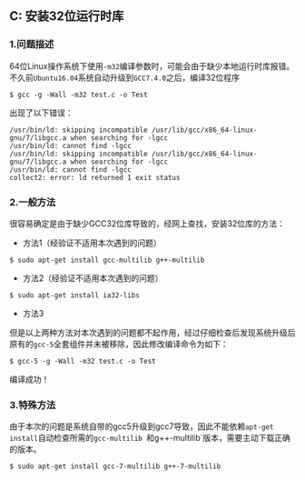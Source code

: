 ## C: 安装32位运行时库

### 1.问题描述

64位Linux操作系统下使用`-m32`编译参数时，可能会由于缺少本地运行时库报错。不久前`Ubuntu16.04`系统自动升级到`GCC7.4.0`之后，编译32位程序

```shell
$ gcc -g -Wall -m32 test.c -o Test
```

出现了以下错误：

```shell
/usr/bin/ld: skipping incompatible /usr/lib/gcc/x86_64-linux-gnu/7/libgcc.a when searching for -lgcc
/usr/bin/ld: cannot find -lgcc
/usr/bin/ld: skipping incompatible /usr/lib/gcc/x86_64-linux-gnu/7/libgcc.a when searching for -lgcc
/usr/bin/ld: cannot find -lgcc
collect2: error: ld returned 1 exit status
```

### 2.一般方法

很容易确定是由于缺少GCC32位库导致的，经网上查找，安装32位库的方法：

* 方法1（经验证不适用本次遇到的问题）

```shell
$ sudo apt-get install gcc-multilib g++-multilib
```

* 方法2（经验证不适用本次遇到的问题）

```shell
$ sudo apt-get install ia32-libs
```

* 方法3

但是以上两种方法对本次遇到的问题都不起作用，经过仔细检查后发现系统升级后原有的`gcc-5`全套组件并未被移除，因此修改编译命令为如下：

```shell
$ gcc-5 -g -Wall -m32 test.c -o Test
```

编译成功！

### 3.特殊方法

由于本次的问题是系统自带的gcc5升级到gcc7导致，因此不能依赖`apt-get install`自动检查所需的`gcc-multilib `和g++-multilib`版本，需要主动下载正确的版本。

```shell
$ sudo apt-get install gcc-7-multilib g++-7-multilib
```
